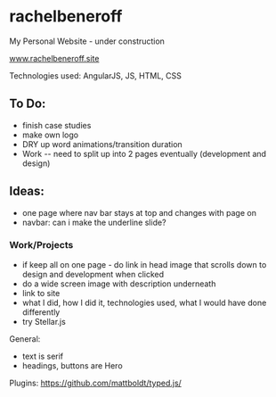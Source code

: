 # rachelbeneroff
My Personal Website - under construction

www.rachelbeneroff.site

Technologies used: AngularJS, JS, HTML, CSS

## To Do:
- finish case studies
- make own logo
- DRY up word animations/transition duration
- Work -- need to split up into 2 pages eventually (development and design)

## Ideas:
- one page where nav bar stays at top and changes with page on
- navbar: can i make the underline slide?

### Work/Projects
- if keep all on one page - do link in head image that scrolls down to design and development when clicked
- do a wide screen image with description underneath
- link to site
- what I did, how I did it, technologies used, what I would have done differently
- try Stellar.js

General:
- text is serif
- headings, buttons are Hero

Plugins:
https://github.com/mattboldt/typed.js/
